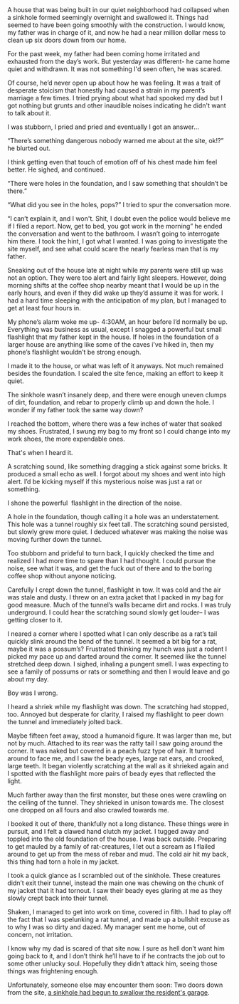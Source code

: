 &#x200B;

A house that was being built in our quiet neighborhood had collapsed when a sinkhole formed seemingly overnight and swallowed it. Things had seemed to have been going smoothly with the construction. I would know, my father was in charge of it, and now he had a near million dollar mess to clean up six doors down from our home. 

For the past week, my father had been coming home irritated and exhausted from the day’s work. But yesterday was different- he came home quiet and withdrawn. It was not something I'd seen often, he was scared. 

Of course, he’d never open up about how he was feeling. It was a trait of desperate stoicism that honestly had caused a strain in my parent’s marriage a few times. I tried prying about what had spooked my dad but I got nothing but grunts and other inaudible noises indicating he didn't want to talk about it. 

I was stubborn, I pried and pried and eventually I got an answer…

“There’s something dangerous nobody warned me about at the site, ok!?” he blurted out. 

I think getting even that touch of emotion off of his chest made him feel better. He sighed, and continued. 

“There were holes in the foundation, and I saw something that shouldn’t be there.” 

“What did you see in the holes, pops?” I tried to spur the conversation more.

“I can’t explain it, and I won't. Shit, I doubt even the police would believe me if I filed a report. Now, get to bed, you got work in the morning” he ended the conversation and went to the bathroom. I wasn’t going to interrogate him there. I took the hint, I got what I wanted. I was going to investigate the site myself, and see what could scare the nearly fearless man that is my father. 

Sneaking out of the house late at night while my parents were still up was not an option. They were too alert and fairly light sleepers. However, doing morning shifts at the coffee shop nearby meant that I would be up in the early hours, and even if they did wake up they’d assume it was for work. I had a hard time sleeping with the anticipation of my plan, but I managed to get at least four hours in.

My phone’s alarm woke me up- 4:30AM, an hour before I’d normally be up. Everything was business as usual, except I snagged a powerful but small flashlight that my father kept in the house. If holes in the foundation of a larger house are anything like some of the caves i’ve hiked in, then my phone’s flashlight wouldn’t be strong enough. 

I made it to the house, or what was left of it anyways. Not much remained besides the foundation. I scaled the site fence, making an effort to keep it quiet. 

The sinkhole wasn’t insanely deep, and there were enough uneven clumps of dirt, foundation, and rebar to properly climb up and down the hole. I wonder if my father took the same way down? 

I reached the bottom, where there was a few inches of water that soaked my shoes. Frustrated, I swung my bag to my front so I could change into my work shoes, the more expendable ones. 

That's when I heard it.

A scratching sound, like something dragging a stick against some bricks. It produced a small echo as well. I forgot about my shoes and went into high alert. I’d be kicking myself if this mysterious noise was just a rat or something.

I shone the powerful  flashlight in the direction of the noise. 

A hole in the foundation, though calling it a hole was an understatement. This hole was a tunnel roughly six feet tall. The scratching sound persisted, but slowly grew more quiet. I deduced whatever was making the noise was moving further down the tunnel.

Too stubborn and prideful to turn back, I quickly checked the time and realized I had more time to spare than I had thought. I could pursue the noise, see what it was, and get the fuck out of there and to the boring coffee shop without anyone noticing. 

Carefully I crept down the tunnel, flashlight in tow. It was cold and the air was stale and dusty. I threw on an extra jacket that I packed in my bag for good measure. Much of the tunnel’s walls became dirt and rocks. I was truly underground. I could hear the scratching sound slowly get louder– I was getting closer to it. 

I neared a corner where I spotted what I can only describe as a rat’s tail quickly slink around the bend of the tunnel. It seemed a bit big for a rat, maybe it was a possum’s? Frustrated thinking my hunch was just a rodent I picked my pace up and darted around the corner. It seemed like the tunnel stretched deep down. I sighed, inhaling a pungent smell. I was expecting to see a family of possums or rats or something and then I would leave and go about my day. 

Boy was I wrong.

I heard a shriek while my flashlight was down. The scratching had stopped, too. Annoyed but desperate for clarity, I raised my flashlight to peer down the tunnel and immediately jolted back.

Maybe fifteen feet away, stood a humanoid figure. It was larger than me, but not by much. Attached to its rear was the ratty tail I saw going around the corner. It was naked but covered in a peach fuzz type of hair. It turned around to face me, and I saw the beady eyes, large rat ears, and crooked, large teeth. It began violently scratching at the wall as it shrieked again and I spotted with the flashlight more pairs of beady eyes that reflected the light.

Much farther away than the first monster, but these ones were crawling on the ceiling of the tunnel. They shrieked in unison towards me. The closest one dropped on all fours and also crawled towards me.

I booked it out of there, thankfully not a long distance. These things were in pursuit, and I felt a clawed hand clutch my jacket. I tugged away and toppled into the old foundation of the house. I was back outside. Preparing to get mauled by a family of rat-creatures, I let out a scream as I flailed around to get up from the mess of rebar and mud. The cold air hit my back, this thing had torn a hole in my jacket. 

I took a quick glance as I scrambled out of the sinkhole. These creatures didn’t exit their tunnel, instead the main one was chewing on the chunk of my jacket that it had tornout. I saw their beady eyes glaring at me as they slowly crept back into their tunnel. 

Shaken, I managed to get into work on time, covered in filth. I had to play off the fact that I was spelunking a rat tunnel, and made up a bullshit excuse as to why I was so dirty and dazed. My manager sent me home, out of concern, not irritation. 

I know why my dad is scared of that site now. I sure as hell don’t want him going back to it, and I don’t think he’ll have to if he contracts the job out to some other unlucky soul. Hopefully they didn’t attack him, seeing those things was frightening enough.

Unfortunately, someone else may encounter them soon: Two doors down from the site, [a sinkhole had begun to swallow the resident's garage](https://www.reddit.com/user/ThrowAwaytheCJ).